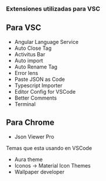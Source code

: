 ### Extensiones utilizadas para VSC

## Para VSC
* Angular Language Service
* Auto Close Tag
* Activitus Bar
* Auto import 
* Auto Rename Tag
* Error lens
* Paste JSON as Code
* Typescript Importer
* Editor Config for VSCode
* Better Comments
* Terminal


## Para Chrome
* Json Viewer Pro

Temas que esta usando en VSCode
* Aura theme
* Iconos -> Material Icon Themes
* Wallpaper developer